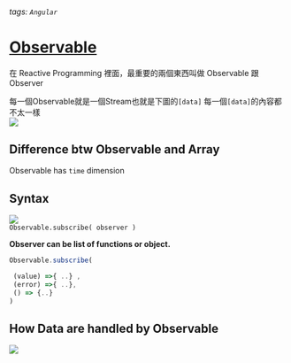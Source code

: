 ###### tags: `Angular`
# [Observable](https://blog.huli.tw/2017/12/08/introduction-to-rxjs-observable/)  

在 Reactive Programming 裡面，最重要的兩個東西叫做 Observable 跟 Observer

每一個Observable就是一個Stream也就是下圖的`[data]`
每一個`[data]`的內容都不太一樣   
![](https://i.imgur.com/f98nz07.png)    


## Difference btw Observable and Array
Observable has `time` dimension

## Syntax
![](https://i.imgur.com/207aMtD.png)  
`Observable.subscribe( observer )` 

**Observer can be list of functions or object.**
```typescript
Observable.subscribe(

 (value) =>{ ..} ,
 (error) =>{ ..},
 () => {..}
) 
```

## How Data are handled by Observable
![](https://i.imgur.com/vonIVzP.png)

